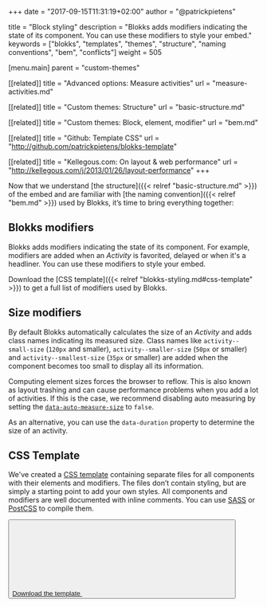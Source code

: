 +++
date            = "2017-09-15T11:31:19+02:00"
author          = "@patrickpietens"

title           = "Block styling"
description     = "Blokks adds modifiers indicating the state of its component. You can use these modifiers to style your embed."
keywords        = ["blokks", "templates", "themes", "structure", "naming conventions", "bem", "conflicts"]
weight          = 505

[menu.main]
parent          = "custom-themes"

[[related]]
title = "Advanced options: Measure activities"
url = "measure-activities.md"

[[related]]
title = "Custom themes: Structure"
url = "basic-structure.md"

[[related]]
title = "Custom themes: Block, element, modifier"
url = "bem.md"

[[related]]
title = "Github: Template CSS"
url = "http://github.com/patrickpietens/blokks-template"

[[related]]
title = "Kellegous.com: On layout & web performance"
url = "http://kellegous.com/j/2013/01/26/layout-performance"
+++

Now that we understand [the structure]({{< relref "basic-structure.md" >}}) of the embed and are familiar with [the naming convention]({{< relref "bem.md" >}}) used by Blokks, it’s time to bring everything together:

## Blokks modifiers
Blokks adds modifiers indicating the state of its component. For example, modifiers are added when an *Activity* is favorited, delayed or when it's a headliner. You can use these modifiers to style your embed.

<span class='note'>Download the [CSS template]({{< relref "blokks-styling.md#css-template" >}}) to get a full list of modifiers used by Blokks.</span>

## Size modifiers
By default Blokks automatically calculates the size of an *Activity* and adds class names indicating its measured size. Class names like `activity--small-size` (`120px` and smaller), `activity--smaller-size` (`50px` or smaller) and `activity--smallest-size` (`35px` or smaller) are added when the component becomes too small to display all its information.

Computing element sizes forces the browser to reflow. This is also known as layout trashing and can cause performance problems when you add a lot of activities. If this is the case, we recommend disabling auto measuring by setting the [`data-auto-measure-size`](http://configure/measuring-size) to `false`.

<span class='note'>As an alternative, you can use the `data-duration` property to determine the size of an activity.</span>

## CSS Template
We've created a [CSS template](http://github.com/patrickpietens/blokks-template) containing separate files for all components with their elements and modifiers. The files don’t contain styling, but are simply a starting point to add your own styles. All components and modifiers are well documented with inline comments. You can use [SASS](http://sass-lang.com/) or [PostCSS](http://postcss.org/) to compile them.

<button>[Download the template <svg><use href="images/sprite.svg#arrow-next"></use></svg>](http://github.com/patrickpietens/blokks-template)</button>